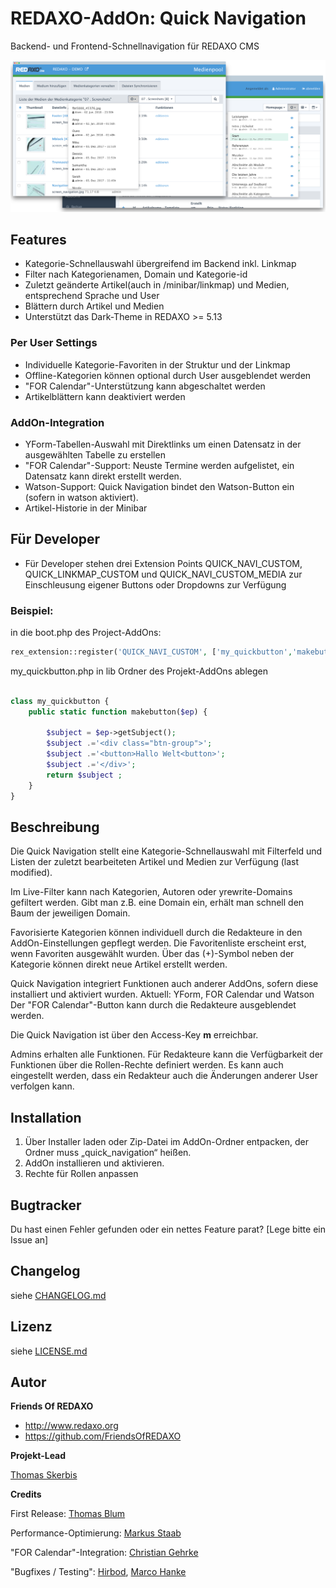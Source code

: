 
# REDAXO-AddOn: Quick Navigation

Backend- und Frontend-Schnellnavigation für REDAXO CMS

![Screenshot](https://raw.githubusercontent.com/FriendsOfREDAXO/quick_navigation/assets/quick_navigation.png)

## Features
- Kategorie-Schnellauswahl übergreifend im Backend inkl. Linkmap
- Filter nach Kategorienamen, Domain und Kategorie-id
- Zuletzt geänderte Artikel(auch in /minibar/linkmap) und Medien, entsprechend Sprache und User 
- Blättern durch Artikel und Medien
- Unterstützt das Dark-Theme in REDAXO >= 5.13

### Per User Settings
- Individuelle Kategorie-Favoriten in der Struktur und der Linkmap
- Offline-Kategorien können optional durch User ausgeblendet werden
- "FOR Calendar"-Unterstützung kann abgeschaltet werden
- Artikelblättern kann deaktiviert werden

### AddOn-Integration 
- YForm-Tabellen-Auswahl mit Direktlinks um einen Datensatz in der ausgewählten Tabelle zu erstellen
- "FOR Calendar"-Support: Neuste Termine werden aufgelistet, ein Datensatz kann direkt erstellt werden. 
- Watson-Support: Quick Navigation bindet den Watson-Button ein (sofern in watson aktiviert). 
- Artikel-Historie in der Minibar

## Für Developer
- Für Developer stehen drei Extension Points QUICK_NAVI_CUSTOM, QUICK_LINKMAP_CUSTOM und QUICK_NAVI_CUSTOM_MEDIA zur Einschleusung eigener Buttons oder Dropdowns zur Verfügung 


### Beispiel:

in die boot.php des Project-AddOns:

```php
rex_extension::register('QUICK_NAVI_CUSTOM', ['my_quickbutton','makebutton'], rex_extension::LATE);    
```

my_quickbutton.php in lib Ordner des Projekt-AddOns ablegen

```php   

class my_quickbutton {
    public static function makebutton($ep) {

        $subject = $ep->getSubject();
        $subject .='<div class="btn-group">';
        $subject .='<button>Hallo Welt<button>';
        $subject .='</div>';
        return $subject ;
    }
}
```


## Beschreibung 

Die Quick Navigation stellt eine Kategorie-Schnellauswahl mit Filterfeld und Listen der zuletzt bearbeiteten Artikel und Medien zur Verfügung (last modified).

Im Live-Filter kann nach Kategorien, Autoren oder yrewrite-Domains gefiltert werden. Gibt man z.B. eine Domain ein, erhält man schnell den Baum der jeweiligen Domain. 

Favorisierte Kategorien können individuell durch die Redakteure in den AddOn-Einstellungen gepflegt werden. Die Favoritenliste erscheint erst, wenn Favoriten ausgewählt wurden. Über das (+)-Symbol neben der Kategorie können direkt neue Artikel erstellt werden. 

Quick Navigation integriert Funktionen auch anderer AddOns, sofern diese installiert und aktiviert wurden. 
Aktuell: YForm, FOR Calendar und Watson
Der "FOR Calendar"-Button kann durch die Redakteure ausgeblendet werden. 

Die Quick Navigation ist über den Access-Key **m** erreichbar.

Admins erhalten alle Funktionen. 
Für Redakteure kann die Verfügbarkeit der Funktionen über die Rollen-Rechte definiert werden. Es kann auch eingestellt werden, dass ein Redakteur auch die Änderungen anderer User verfolgen kann.   



## Installation

1. Über Installer laden oder Zip-Datei im AddOn-Ordner entpacken, der Ordner muss „quick_navigation“ heißen.
2. AddOn installieren und aktivieren.
3. Rechte für Rollen anpassen


## Bugtracker

Du hast einen Fehler gefunden oder ein nettes Feature parat? [Lege bitte ein Issue an]

## Changelog

siehe [CHANGELOG.md](https://github.com/FriendsOfREDAXO/quick_navigation/blob/master/CHANGELOG.md)

## Lizenz

siehe [LICENSE.md](https://github.com/FriendsOfREDAXO/quick_navigation/blob/master/LICENSE.md)


## Autor

**Friends Of REDAXO**

* http://www.redaxo.org
* https://github.com/FriendsOfREDAXO

**Projekt-Lead**

[Thomas Skerbis](https://github.com/skerbis)

**Credits**

First Release: [Thomas Blum](https://github.com/tbaddade)

Performance-Optimierung: [Markus Staab](https://github.com/staabm) 

"FOR Calendar"-Integration: [Christian Gehrke](https://github.com/chrison94)

"Bugfixes / Testing": [Hirbod](https://github.com/hirbod), [Marco Hanke](https://github.com/marcohanke)
